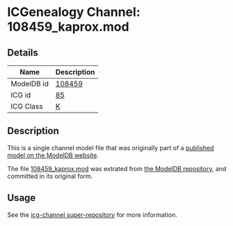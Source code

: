 # ICGenealogy Channel: 108459\_kaprox.mod

## Details

Name | Description
---- | -----------
ModelDB id | [108459](http://senselab.med.yale.edu/ModelDB/ShowModel.cshtml?model=108459)
ICG id | [85](http://icg.neurotheory.ox.ac.uk/channels/1/85)
ICG Class | [K](http://icg.neurotheory.ox.ac.uk/channels/1)

## Description

This is a single channel model file that was originally part of a [published model on the ModelDB website](http://senselab.med.yale.edu/mModelDB/ShowModel.cshtml?model=108459).

The file [108459\_kaprox.mod](108459_kaprox.mod) was extrated from [the ModelDB repository](http://senselab.med.yale.edu/ModelDB/ShowModel.cshtml?model=108459), and committed in its original form.

## Usage

See the [icg-channel super-repository](https://github.com/icgenealogy/icg-channels) for more information.